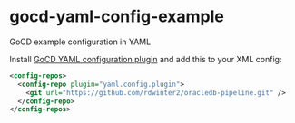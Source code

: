 # gocd-yaml-config-example
GoCD example configuration in YAML

Install [GoCD YAML configuration plugin](https://github.com/tomzo/gocd-yaml-config-plugin) and add this to your XML config:
```xml
<config-repos>
  <config-repo plugin="yaml.config.plugin">
    <git url="https://github.com/rdwinter2/oracledb-pipeline.git" />
  </config-repo>
</config-repos>
```
